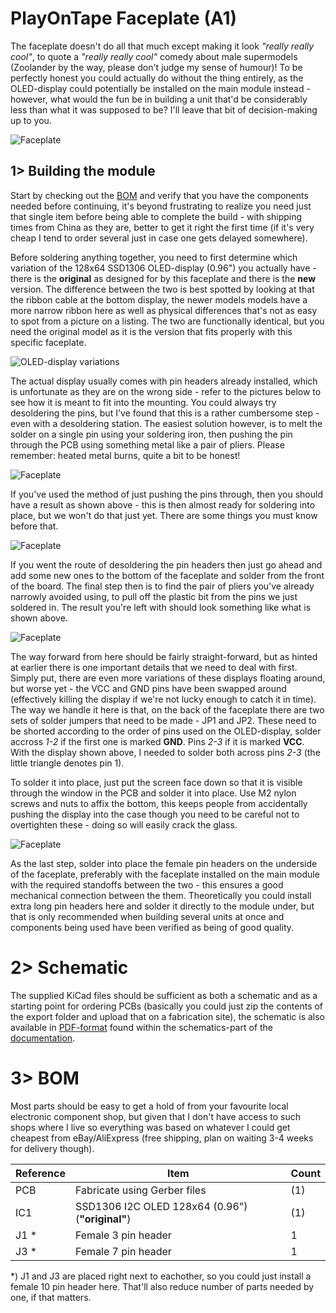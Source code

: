 # PlayOnTape Faceplate (A1)
The faceplate doesn't do all that much except making it look *"really really cool"*, to quote a *"really really cool"* comedy about male supermodels (Zoolander by the way, please don't judge my sense of humour)! To be perfectly honest you could actually do without the thing entirely, as the OLED-display could potentially be installed on the main module instead - however, what would the fun be in building a unit that'd be considerably less than what it was supposed to be? I'll leave that bit of decision-making up to you.

![Faceplate](https://github.com/tebl/C64-PlayOnTape/raw/main/gallery/build_faceplate_009.jpg)

## 1> Building the module
Start by checking out the [BOM](#3-bom) and verify that you have the components needed before continuing, it's beyond frustrating to realize you need just that single item before being able to complete the build - with shipping times from China as they are, better to get it right the first time (if it's very cheap I tend to order several just in case one gets delayed somewhere).

Before soldering anything together, you need to first determine which variation of the 128x64 SSD1306 OLED-display (0.96") you actually have - there is the **original** as designed for by this faceplate and there is the **new** version. The difference between the two is best spotted by looking at that the ribbon cable at the bottom display, the newer models models have a more narrow ribbon here as well as physical differences that's not as easy to spot from a picture on a listing. The two are functionally identical, but you need the original model as it is the version that fits properly with this specific faceplate.

![OLED-display variations](https://github.com/tebl/C64-PlayOnTape/raw/main/gallery/build_faceplate_displays.jpg)

The actual display usually comes with pin headers already installed, which is unfortunate as they are on the wrong side - refer to the pictures below to see how it is meant to fit into the mounting. You could always try desoldering the pins, but I've found that this is a rather cumbersome step - even with a desoldering station. The easiest solution however, is to melt the solder on a single pin using your soldering iron, then pushing the pin through the PCB using something metal like a pair of pliers. Please remember: heated metal burns, quite a bit to be honest!

![Faceplate](https://github.com/tebl/C64-PlayOnTape/raw/main/gallery/build_faceplate_003.jpg)

If you've used the method of just pushing the pins through, then you should have a result as shown above - this is then almost ready for soldering into place, but we won't do that just yet. There are some things you must know before that.

![Faceplate](https://github.com/tebl/C64-PlayOnTape/raw/main/gallery/build_faceplate_006.jpg)

If you went the route of desoldering the pin headers then just go ahead and add some new ones to the bottom of the faceplate and solder from the front of the board. The final step then is to find the pair of pliers you've already narrowly avoided using, to pull off the plastic bit from the pins we just soldered in. The result you're left with should look something like what is shown above.

![Faceplate](https://github.com/tebl/C64-PlayOnTape/raw/main/gallery/build_faceplate_005.jpg)

The way forward from here should be fairly straight-forward, but as hinted at earlier there is one important details that we need to deal with first. Simply put, there are even more variations of these displays floating around, but worse yet - the VCC and GND pins have been swapped around (effectively killing the display if we're not lucky enough to catch it in time). The way we handle it here is that, on the back of the faceplate there are two sets of solder jumpers that need to be made - JP1 and JP2. These need to be shorted according to the order of pins used on the OLED-display, solder accross *1-2* if the first one is marked **GND**. Pins *2-3* if it is marked **VCC**. With the display shown above, I needed to solder both across pins *2-3* (the little triangle denotes pin 1).

To solder it into place, just put the screen face down so that it is visible through the window in the PCB and solder it into place. Use M2 nylon screws and nuts to affix the bottom, this keeps people from accidentally pushing the display into the case though you need to be careful not to overtighten these - doing so will easily crack the glass. 

![Faceplate](https://github.com/tebl/C64-PlayOnTape/raw/main/gallery/build_faceplate_007.jpg)

As the last step, solder into place the female pin headers on the underside of the faceplate, preferably with the faceplate installed on the main module with the required standoffs between the two - this ensures a good mechanical connection between the them. Theoretically you could install extra long pin headers here and solder it directly to the module under, but that is only recommended when building several units at once and components being used have been verified as being of good quality.

# 2> Schematic
The supplied KiCad files should be sufficient as both a schematic and as a  starting point for ordering PCBs (basically you could just zip the contents of the export folder and upload that on a fabrication site), the schematic is also available in [PDF-format](https://github.com/tebl/C64-PlayOnTape/tree/main/documentation/schematic) found within the schematics-part of the [documentation](https://github.com/tebl/C64-PlayOnTape/tree/main/documentation).

# 3> BOM
Most parts should be easy to get a hold of from your favourite local electronic component shop, but given that I don't have access to such shops where I live so everything was based on whatever I could get cheapest from eBay/AliExpress (free shipping, plan on waiting 3-4 weeks for delivery though).

| Reference    | Item                                                 | Count |
| ------------ | ---------------------------------------------------- | ----- |
| PCB          | Fabricate using Gerber files                         |    (1)|
| IC1          | SSD1306 I2C OLED 128x64 (0.96") (**"original"**)     |    (1)|
| J1 *         | Female 3 pin header                                  |     1 |
| J3 *         | Female 7 pin header                                  |     1 |

*) J1 and J3 are placed right next to eachother, so you could just install a female 10 pin header here. That'll also reduce number of parts needed by one, if that matters.